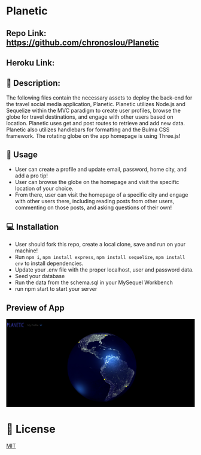 # Planetic
## Repo Link: https://github.com/chronoslou/Planetic

## Heroku Link:

## :newspaper: Description:
The following files contain the necessary assets to deploy the back-end for the travel social media application, Planetic. Planetic utilizes Node.js and Sequelize within the MVC paradigm to create user profiles, browse the globe for travel destinations, and engage with other users based on location. Planetic uses get and post routes to retrieve and add new data. Planetic also utilizes handlebars for formatting and the Bulma CSS framework. The rotating globe on the app homepage is using Three.js!

## :floppy_disk: Usage
* User can create a profile and update email, password, home city, and add a pro tip!
* User can browse the globe on the homepage and visit the specific location of your choice. 
* From there, user can visit the homepage of a specific city and engage with other users there, including reading posts from other users, commenting on those posts, and asking questions of their own!
## 💻 Installation

* User should fork this repo, create a local clone, save and run on your machine!
* Run `npm i`, `npm install express`, `npm install sequelize`, `npm install env` to install dependencies.
* Update your .env file with the proper localhost, user and password data.
* Seed your database
* Run the data from the schema.sql in your MySequel Workbench
* run npm start to start your server

## Preview of App
![SCREENSHOT](screenshot.png)

# :ticket: License
[MIT](https://choosealicense.com/licenses/mit/)